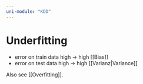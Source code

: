 ```yaml
---
uni-module: "KDD"
---
```


# Underfitting

- error on train data high → high [[Bias]]
- error on test data high → high [[Varianz|Variance]]

Also see [[Overfitting]].
